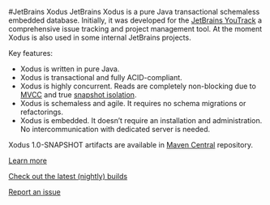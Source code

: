 #JetBrains Xodus
JetBrains Xodus is a pure Java transactional schemaless embedded database. Initially, it was developed for
the [JetBrains YouTrack](http://jetbrains.com/youtrack) a comprehensive issue tracking and project management tool.
At the moment Xodus is also used in some internal JetBrains projects.

Key features:
- Xodus is written in pure Java.
- Xodus is transactional and fully ACID-compliant.
- Xodus is highly concurrent. Reads are completely non-blocking due to [MVCC](https://en.wikipedia.org/wiki/Multiversion_concurrency_control) and
true [snapshot isolation](https://en.wikipedia.org/wiki/Snapshot_isolation).
- Xodus is schemaless and agile. It requires no schema migrations or refactorings.
- Xodus is embedded. It doesn’t require an installation and administration. No intercommunication with dedicated server is needed.

Xodus 1.0-SNAPSHOT artifacts are available in [Maven Central](https://oss.sonatype.org/content/repositories/snapshots/org/jetbrains/xodus) repository.

[Learn more](https://github.com/JetBrains/xodus/wiki)

[Check out the latest (nightly) builds](https://teamcity.jetbrains.com/viewType.html?buildTypeId=Xodus_Build)

[Report an issue](http://xodus.myjetbrains.com/youtrack)
